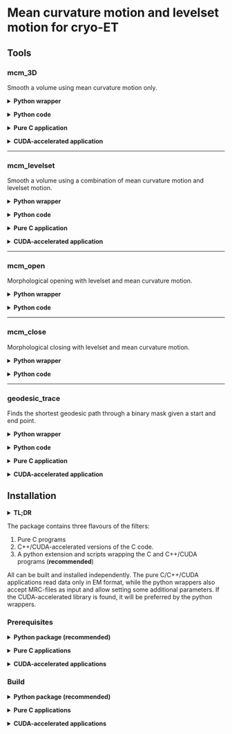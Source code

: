 # Mean curvature motion and levelset motion for cryo-ET


## Tools

### mcm_3D

Smooth a volume using mean curvature motion only. 


**<details><summary>Python wrapper</summary><p>**
```shell
mcm_3D.py -i input.em -o output.em -p 20
```
</p></details>

**<details><summary>Python code</summary><p>**
```python
import pymcm.mcm as mcm

outvol = mcm.mcm(invol, iterations=20, verbose=True)
```
</p></details>

**<details><summary>Pure C application</summary><p>**
```shell
mcm_3D input.em output.em 20
```
</p></details>

**<details><summary>CUDA-accelerated application</summary><p>**
```shell
mcm_3D_cuda input.em output.em 20
```
</p></details>

---

### mcm_levelset

Smooth a volume using a combination of mean curvature motion and levelset motion. 

**<details><summary>Python wrapper</summary><p>**
```shell
mcm_levelset.py -i input.em -o output.em -p 20 -a 0.5 -b 0.5
```
</p></details>

**<details><summary>Python code</summary><p>**
```python
import pymcm.mcm as mcm

outvol = mcm.mcm_levelset(invol, iterations=20, alpha=0.5, beta=0.5, verbose=True)
```
</p></details>

**<details><summary>Pure C application</summary><p>**
```shell
mcm_levelset input.em output.em 20 0.5 0.5
```
</p></details>

**<details><summary>CUDA-accelerated application</summary><p>**
```shell
mcm_levelset_cuda input.em output.em 20 0.5 0.5
```
</p></details>

---

### mcm_open

Morphological opening with levelset and mean curvature motion. 

**<details><summary>Python wrapper</summary><p>**
```shell
mcm_open.py -i input.em -o output.em -p 20 -a 0.5 -b 0.5
```
</p></details>

**<details><summary>Python code</summary><p>**
```python
import pymcm.mcm as mcm

# Alpha needs to be between 0 and 1
alpha = 0.5
assert(0 <= alpha <= 1)

# Erosion
outvol = mcm.mcm_levelset(invol, iterations=20, alpha=-1*alpha, beta=0.5, verbose=True)
invol = outvol.copy()

# Dilation
outvol = mcm.mcm_levelset(invol, iterations=20, alpha=alpha, beta=0.5, verbose=True)

```
</p></details>

---

### mcm_close

Morphological closing with levelset and mean curvature motion. 

**<details><summary>Python wrapper</summary><p>**
```shell
mcm_close.py -i input.em -o output.em -p 20 -a 0.5 -b 0.5
```
</p></details>

**<details><summary>Python code</summary><p>**
```python
import pymcm.mcm as mcm

# Alpha needs to be between 0 and 1
alpha = 0.5
assert(0 <= alpha <= 1)

# Dilation
outvol = mcm.mcm_levelset(invol, iterations=20, alpha=-alpha, beta=0.5, verbose=True)
invol = outvol.copy()

# Erosion
outvol = mcm.mcm_levelset(invol, iterations=20, alpha=-1*alpha, beta=0.5, verbose=True)

```
</p></details>

---

### geodesic_trace

Finds the shortest geodesic path through a binary mask given a start and end point. 

**<details><summary>Python wrapper</summary><p>**
```shell
geodesic_trace.py -i mask.em -ov output_vol.em -ot output_coords -x 10,10,10 -y 30,30,30 -m 10000
```
</p></details>

**<details><summary>Python code</summary><p>**
```python
import pymcm.mcm as mcm

outvol, outtrace = mcm.trace(invol, x, y, maxstep=10000, verbose=True)
```
</p></details>

**<details><summary>Pure C application</summary><p>**
```shell
geodesic_trace mask.em output_vol.em 10 10 10 30 30 30
```
</p></details>

**<details><summary>CUDA-accelerated application</summary><p>**
```shell
geodesic_trace_cuda mask.em output_vol.em 10 10 10 30 30 30
```
</p></details>

## Installation

**<details><summary>TL;DR</summary><p>**
```shell
# Install C/C++ compilers and optionally CUDA 
# e.g. on Ubuntu
sudo apt install build-essentials
sudo apt install nvidia-cuda-dev nvidia-cuda-toolkit

# Installs all other pre-requisites (a little overkill)
conda create -n mcm -c conda-forge python=3.9 scikit-build numpy mrcfile cython cmake=3.18
conda activate mcm

# Build
git clone REPO
cd REPO
pip install .

# MCM-Levelset combi
mcm_levelset.py --help

# MCM alone
mcm_3D.py --help

# Geodesic trace
geodesic_trace.py --help
```
</p></details>


The package contains three flavours of the filters:

1. Pure C programs 
2. C++/CUDA-accelerated versions of the C code.
3. A python extension and scripts wrapping the C and C++/CUDA programs (**recommended**)

All can be built and installed independently. The pure C/C++/CUDA applications read data only in EM format, 
while the python wrappers also accept MRC-files as input and allow setting some additional 
parameters. If the CUDA-accelerated library is found, it will be preferred by the python wrappers.

### Prerequisites

**<details><summary>Python package (recommended)</summary><p>**
* CMake >= 3.18
* C/C++ compiler
* Python >= 3.9
* Python packages: 
  * skbuild >= 0.15
  * numpy 
  * mrcfile
  * Cython
* optional: CUDA toolkit
</p></details>

**<details><summary>Pure C applications</summary><p>**
* CMake >= 3.18
* C/C++ compiler
</p></details>

**<details><summary>CUDA-accelerated applications</summary><p>**
* CMake >= 3.18
* C/C++ compiler
* CUDA toolkit
</p></details>

### Build

**<details><summary>Python package (recommended)</summary><p>**
```shell
conda create -n mcm python=3.9 skbuild numpy mrcfile
conda activate mcm
git clone https://github.com/FrangakisLab/mcm-cryoet.git
cd mcm-cryoet
pip install .
```
</p></details>

**<details><summary>Pure C applications</summary><p>**
```shell
git clone https://github.com/FrangakisLab/mcm-cryoet.git
cd mcm-cryoet
mkdir build; cd build
cmake ..
make
# Executables now in build/bin/
```
</p></details>

**<details><summary>CUDA-accelerated applications</summary><p>**
```shell
git clone https://github.com/FrangakisLab/mcm-cryoet.git
cd mcm-cryoet
mkdir build; cd build
cmake ..
make
# Executables now in build/bin/
```
</p></details>





